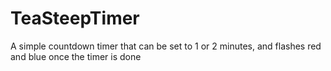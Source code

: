 # TeaSteepTimer
A simple countdown timer that can be set to 1 or 2 minutes, and flashes red and blue once the timer is done
